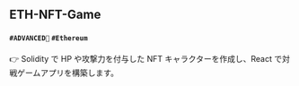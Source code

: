 ## ETH-NFT-Game

#### `#ADVANCED🐔` `#Ethereum` 

👉 Solidity で HP や攻撃力を付与した NFT キャラクターを作成し、React で対戦ゲームアプリを構築します。
